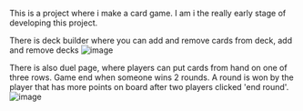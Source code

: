 This is a project where i make a card game.
I am i the really early stage of developing this project.

There is deck builder where you can add and remove cards from deck, add and remove decks
![image](https://github.com/PiotrJagla/MyCardGame-MainProj/assets/76881722/8c23f819-ac07-4168-bbc0-80d65682688b)

There is also duel page, where players can put cards from hand on one of three rows. Game end when someone wins 2 rounds. A round is won by the player that has more points on board after two players clicked 'end round'.
![image](https://github.com/PiotrJagla/MyCardGame-MainProj/assets/76881722/02249420-6361-4afd-a603-1ad5e4055d88)


